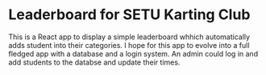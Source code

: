 # Leaderboard for SETU Karting Club

This is a React app to display a simple leaderboard whhich automatically adds student into their categories. I hope for this app to evolve into a full fledged app with a database and a login system. An admin could log in and add students to the databse and update their times.
